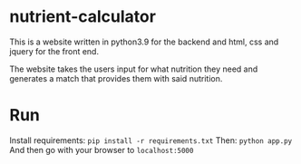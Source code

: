 # nutrient-calculator

This is a website written in python3.9 for the backend 
and html, css and jquery for the front end.

The website takes the users input for what nutrition they need
and generates a match that provides them with said nutrition.

# Run
  Install requirements:
  `pip install -r requirements.txt`
  Then:
   `python app.py`
And then go with your browser to `localhost:5000`
